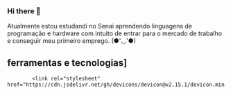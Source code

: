 ### Hi there 👋

<!--
**Nikolls06/Nikolls06** is a ✨ _special_ ✨ repository because its `README.md` (this file) appears on your GitHub profile.

Here are some ideas to get you started:

- 🔭 I’m currently working on ...
- 🌱 I’m currently learning ...
- 👯 I’m looking to collaborate on ...
- 🤔 I’m looking for help with ...
- 💬 Ask me about ...
- 📫 How to reach me: ...
- 😄 Pronouns: ...
- ⚡ Fun fact: ...
-->
Atualmente estou estudandi no Senai
aprendendo linguagens de programação e hardware
com intuito de entrar para o mercado de trabalho e conseguir meu primeiro emprego.
(●'◡'●)
##  ferramentas  e tecnologias]

            <link rel="stylesheet" href="https://cdn.jsdelivr.net/gh/devicons/devicon@v2.15.1/devicon.min.css">
          
